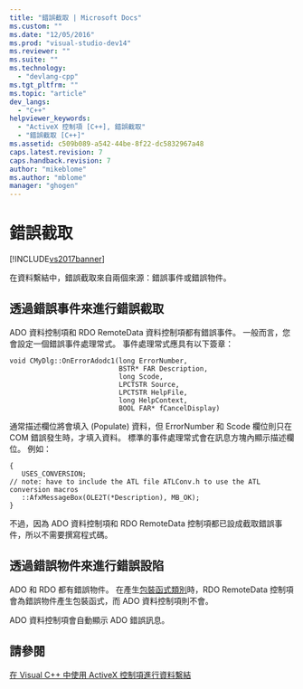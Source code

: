 ```yaml
---
title: "錯誤截取 | Microsoft Docs"
ms.custom: ""
ms.date: "12/05/2016"
ms.prod: "visual-studio-dev14"
ms.reviewer: ""
ms.suite: ""
ms.technology: 
  - "devlang-cpp"
ms.tgt_pltfrm: ""
ms.topic: "article"
dev_langs: 
  - "C++"
helpviewer_keywords: 
  - "ActiveX 控制項 [C++], 錯誤截取"
  - "錯誤截取 [C++]"
ms.assetid: c509b089-a542-44be-8f22-dc5832967a48
caps.latest.revision: 7
caps.handback.revision: 7
author: "mikeblome"
ms.author: "mblome"
manager: "ghogen"
---
```

# 錯誤截取
[!INCLUDE[vs2017banner](../../assembler/inline/includes/vs2017banner.md)]

在資料繫結中，錯誤截取來自兩個來源：錯誤事件或錯誤物件。  
  
##  <a name="vcreferrortrappingviaerrorevents"></a> 透過錯誤事件來進行錯誤截取  
 ADO 資料控制項和 RDO RemoteData 資料控制項都有錯誤事件。  一般而言，您會設定一個錯誤事件處理常式。  事件處理常式應具有以下簽章：  
  
```  
void CMyDlg::OnErrorAdodc1(long ErrorNumber,  
                           BSTR* FAR Description,  
                           long Scode,  
                           LPCTSTR Source,  
                           LPCTSTR HelpFile,  
                           long HelpContext,  
                           BOOL FAR* fCancelDisplay)  
```  
  
 通常描述欄位將會填入 \(Populate\) 資料，但 ErrorNumber 和 Scode 欄位則只在 COM 錯誤發生時，才填入資料。  標準的事件處理常式會在訊息方塊內顯示描述欄位。  例如：  
  
```  
{  
   USES_CONVERSION;     
// note: have to include the ATL file ATLConv.h to use the ATL conversion macros  
   ::AfxMessageBox(OLE2T(*Description), MB_OK);  
}  
```  
  
 不過，因為 ADO 資料控制項和 RDO RemoteData 控制項都已設成截取錯誤事件，所以不需要撰寫程式碼。  
  
##  <a name="vcreferrortrappingviaerrorobjects"></a> 透過錯誤物件來進行錯誤設陷  
 ADO 和 RDO 都有錯誤物件。  在產生[包裝函式類別](../../data/ado-rdo/wrapper-classes.md)時，RDO RemoteData 控制項會為錯誤物件產生包裝函式，而 ADO 資料控制項則不會。  
  
 ADO 資料控制項會自動顯示 ADO 錯誤訊息。  
  
## 請參閱  
 [在 Visual C\+\+ 中使用 ActiveX 控制項進行資料繫結](../../data/ado-rdo/databinding-with-activex-controls-in-visual-cpp.md)